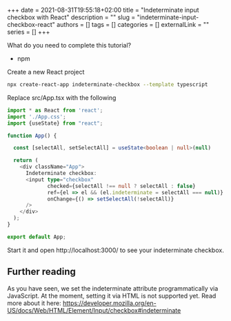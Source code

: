 +++ 
date = 2021-08-31T19:55:18+02:00
title = "Indeterminate input checkbox with React"
description = ""
slug = "indeterminate-input-checkbox-react"
authors = []
tags = []
categories = []
externalLink = ""
series = []
+++

What do you need to complete this tutorial?
* npm

Create a new React project
```bash
npx create-react-app indeterminate-checkbox --template typescript
```

Replace src/App.tsx with the following
```typescript jsx
import * as React from 'react';
import './App.css';
import {useState} from "react";

function App() {

  const [selectAll, setSelectAll] = useState<boolean | null>(null)

  return (
    <div className="App">
      Indeterminate checkbox:
      <input type="checkbox"
             checked={selectAll !== null ? selectAll : false}
             ref={el => el && (el.indeterminate = selectAll === null)}
             onChange={() => setSelectAll(!selectAll)}
      />
    </div>
  );
}

export default App;
```

Start it and open http://localhost:3000/ to see your indeterminate checkbox.

## Further reading
As you have seen, we set the indeterminate attribute programmatically via JavaScript. At the moment, setting it via HTML is not supported yet. Read more about it here: https://developer.mozilla.org/en-US/docs/Web/HTML/Element/Input/checkbox#indeterminate